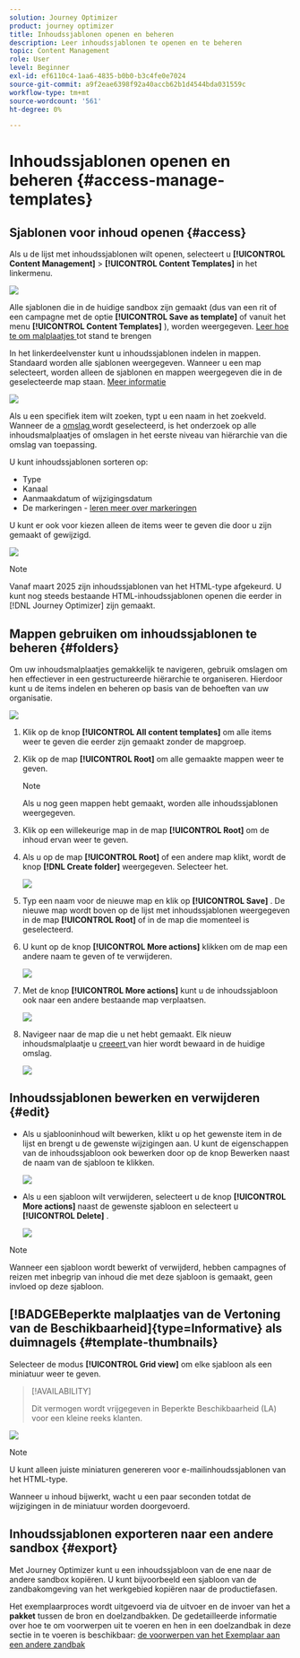 ```yaml
---
solution: Journey Optimizer
product: journey optimizer
title: Inhoudssjablonen openen en beheren
description: Leer inhoudssjablonen te openen en te beheren
topic: Content Management
role: User
level: Beginner
exl-id: ef6110c4-1aa6-4835-b0b0-b3c4fe0e7024
source-git-commit: a9f2eae6398f92a40accb62b1d4544bda031559c
workflow-type: tm+mt
source-wordcount: '561'
ht-degree: 0%

---
```


# Inhoudssjablonen openen en beheren {#access-manage-templates}

## Sjablonen voor inhoud openen {#access}

Als u de lijst met inhoudssjablonen wilt openen, selecteert u **[!UICONTROL Content Management]** > **[!UICONTROL Content Templates]** in het linkermenu.

![](assets/content-template-list.png)

Alle sjablonen die in de huidige sandbox zijn gemaakt (dus van een rit of een campagne met de optie **[!UICONTROL Save as template]** of vanuit het menu **[!UICONTROL Content Templates]** ), worden weergegeven. [ Leer hoe te om malplaatjes ](#create-content-templates) tot stand te brengen

In het linkerdeelvenster kunt u inhoudssjablonen indelen in mappen. Standaard worden alle sjablonen weergegeven. Wanneer u een map selecteert, worden alleen de sjablonen en mappen weergegeven die in de geselecteerde map staan. [Meer informatie](#folders)

![](assets/content-template-list-folders.png)

Als u een specifiek item wilt zoeken, typt u een naam in het zoekveld. Wanneer de a [ omslag ](#folders) wordt geselecteerd, is het onderzoek op alle inhoudsmalplaatjes of omslagen in het eerste niveau van hiërarchie van die omslag <!--(not nested items)--> van toepassing.

U kunt inhoudssjablonen sorteren op:

* Type
* Kanaal
* Aanmaakdatum of wijzigingsdatum
* De markeringen - [ leren meer over markeringen ](../start/search-filter-categorize.md#tags)

U kunt er ook voor kiezen alleen de items weer te geven die door u zijn gemaakt of gewijzigd.

![](assets/content-template-list-filters.png)

>[!NOTE]
>
>Vanaf maart 2025 zijn inhoudssjablonen van het HTML-type afgekeurd. U kunt nog steeds bestaande HTML-inhoudssjablonen openen die eerder in [!DNL Journey Optimizer] zijn gemaakt.

## Mappen gebruiken om inhoudssjablonen te beheren {#folders}

Om uw inhoudsmalplaatjes gemakkelijk te navigeren, gebruik omslagen om hen effectiever in een gestructureerde hiërarchie te organiseren. Hierdoor kunt u de items indelen en beheren op basis van de behoeften van uw organisatie.

![](assets/content-template-folders.png)

1. Klik op de knop **[!UICONTROL All content templates]** om alle items weer te geven die eerder zijn gemaakt zonder de mapgroep.

1. Klik op de map **[!UICONTROL Root]** om alle gemaakte mappen weer te geven.

   >[!NOTE]
   >
   >Als u nog geen mappen hebt gemaakt, worden alle inhoudssjablonen weergegeven.

1. Klik op een willekeurige map in de map **[!UICONTROL Root]** om de inhoud ervan weer te geven.

1. Als u op de map **[!UICONTROL Root]** of een andere map klikt, wordt de knop **[!DNL Create folder]** weergegeven. Selecteer het.

   ![](assets/content-template-create-folder.png)

1. Typ een naam voor de nieuwe map en klik op **[!UICONTROL Save]** . De nieuwe map wordt boven op de lijst met inhoudssjablonen weergegeven in de map **[!UICONTROL Root]** of in de map die momenteel is geselecteerd.

1. U kunt op de knop **[!UICONTROL More actions]** klikken om de map een andere naam te geven of te verwijderen.

   ![](assets/content-template-folder-more-actions.png)

1. Met de knop **[!UICONTROL More actions]** kunt u de inhoudssjabloon ook naar een andere bestaande map verplaatsen.

   ![](assets/content-template-folder-moved.png)

1. Navigeer naar de map die u net hebt gemaakt. Elk nieuw inhoudsmalplaatje u [ creeert ](create-content-templates.md) van hier wordt bewaard in de huidige omslag.

   ![](assets/content-template-folder-create.png)

## Inhoudssjablonen bewerken en verwijderen {#edit}

* Als u sjablooninhoud wilt bewerken, klikt u op het gewenste item in de lijst en brengt u de gewenste wijzigingen aan. U kunt de eigenschappen van de inhoudssjabloon ook bewerken door op de knop Bewerken naast de naam van de sjabloon te klikken.

  ![](assets/content-template-edit.png)

* Als u een sjabloon wilt verwijderen, selecteert u de knop **[!UICONTROL More actions]** naast de gewenste sjabloon en selecteert u **[!UICONTROL Delete]** .

  ![](assets/content-template-list-delete.png)

>[!NOTE]
>
>Wanneer een sjabloon wordt bewerkt of verwijderd, hebben campagnes of reizen met inbegrip van inhoud die met deze sjabloon is gemaakt, geen invloed op deze sjabloon.

## [!BADGE &#x200B; Beperkte malplaatjes van de Vertoning van de Beschikbaarheid &#x200B;]{type=Informative} als duimnagels {#template-thumbnails}

Selecteer de modus **[!UICONTROL Grid view]** om elke sjabloon als een miniatuur weer te geven.

>[!AVAILABILITY]
>
>Dit vermogen wordt vrijgegeven in Beperkte Beschikbaarheid (LA) voor een kleine reeks klanten.

![](assets/content-template-grid-view.png)

>[!NOTE]
>
>U kunt alleen juiste miniaturen genereren voor e-mailinhoudssjablonen van het HTML-type.

Wanneer u inhoud bijwerkt, wacht u een paar seconden totdat de wijzigingen in de miniatuur worden doorgevoerd.

## Inhoudssjablonen exporteren naar een andere sandbox {#export}

Met Journey Optimizer kunt u een inhoudssjabloon van de ene naar de andere sandbox kopiëren. U kunt bijvoorbeeld een sjabloon van de zandbakomgeving van het werkgebied kopiëren naar de productiefasen.

Het exemplaarproces wordt uitgevoerd via de uitvoer en de invoer van het a **pakket** tussen de bron en doelzandbakken. De gedetailleerde informatie over hoe te om voorwerpen uit te voeren en hen in een doelzandbak in deze sectie in te voeren is beschikbaar: [ de voorwerpen van het Exemplaar aan een andere zandbak ](../configuration/copy-objects-to-sandbox.md)

